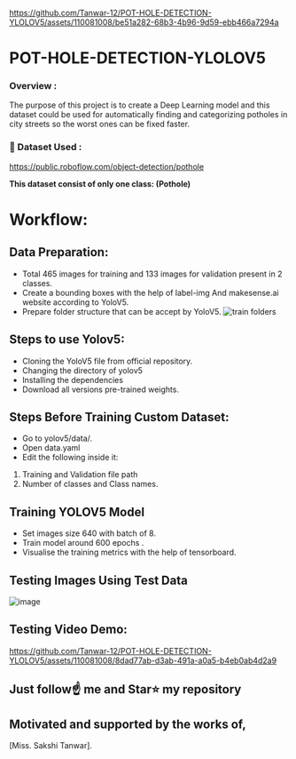
https://github.com/Tanwar-12/POT-HOLE-DETECTION-YLOLOV5/assets/110081008/be51a282-68b3-4b96-9d59-ebb466a7294a
# POT-HOLE-DETECTION-YLOLOV5



### Overview : 
The purpose of this project is to create a Deep Learning model and this dataset could be used for automatically finding and categorizing potholes in city streets so the worst ones can be fixed faster.


### 📁 Dataset Used : 
https://public.roboflow.com/object-detection/pothole
 

**This dataset consist of only one class: (Pothole)**



# Workflow:
  ## Data Preparation:
  * Total 465 images for training and 133 images for validation present in 2 classes.
  * Create a bounding boxes with the help of label-img And makesense.ai website according to YoloV5.
  * Prepare folder structure that can be accept by YoloV5.
  ![train folders](https://github.com/Tanwar-12/Face-Mask-Detection/assets/110081008/69b19a8e-2f81-4d9b-a762-ffa73ac59be1)
## Steps to use Yolov5:
* Cloning the YoloV5 file from official repository.
* Changing the directory of yolov5
* Installing the dependencies
* Download all versions pre-trained weights.

 ## Steps Before Training Custom Dataset:
* Go to yolov5/data/.
* Open data.yaml
* Edit the following inside it:

 1. Training and Validation file path
 2. Number of classes and Class names.

  ## Training YOLOV5 Model
* Set images size 640 with batch of 8.
* Train model around 600 epochs .
* Visualise the training metrics with the help of tensorboard.

 ## Testing Images Using Test Data

![image](https://github.com/Tanwar-12/POT-HOLE-DETECTION-YLOLOV5/assets/110081008/27b11bc0-f684-4a62-a257-28dd3b017d49)


## Testing Video Demo:
 


https://github.com/Tanwar-12/POT-HOLE-DETECTION-YLOLOV5/assets/110081008/8dad77ab-d3ab-491a-a0a5-b4eb0ab4d2a9


  











## Just follow☝️ me and Star⭐ my repository 
## Motivated and supported by the works of,
[Miss. Sakshi Tanwar].
